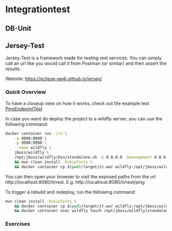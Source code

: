 # Integrationtest

## DB-Unit



## Jersey-Test

Jersey-Test is a framework made for testing rest services. 
You can simply call an url like you would call it from Postman (or similar) and then assert the results.

Website: https://eclipse-ee4j.github.io/jersey/

### Quick Overview

To have a closeup view on how it works, check out the example test [PingEndpointTest](src/test/java/com/gepardec/tdd/rest/PingEndpointTest.java)

In case you want do deploy the project to a wildfly server, you can use the following command:

```bash
docker container run -itd \
    -p 8080:8080 \
    -p 9990:9990 \
    --name wildfly \
    jboss/wildfly \
    /opt/jboss/wildfly/bin/standalone.sh -b 0.0.0.0 -bmanagement 0.0.0.0 \
    && mvn clean install -DskipTests \
    && docker container cp $(pwd)/target/it.war wildfly:/opt/jboss/wildfly/standalone/deployments/it.war
```

You can then open your browser to visit the exposed paths from the url http://localhost:8080/it/rest. E.g. http://localhost:8080/it/rest/ping

To trigger a rebuild and redeploy, run the following command:

```bash
mvn clean install -DskipTests \
    && docker container cp $(pwd)/target/it.war wildfly:/opt/jboss/wildfly/standalone/deployments/it.war \
    && docker container exec wildfly touch /opt/jboss/wildfly/standalone/deployments/it.war.dodeploy
```

### Exercises

